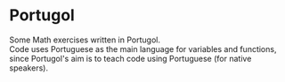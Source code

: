 # Portugol
Some Math exercises written in Portugol.<br>
Code uses Portuguese as the main language for variables and functions, since Portugol's aim is to teach code using Portuguese (for native speakers).